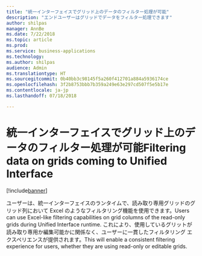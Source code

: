 ```yaml
---
title: "統一インターフェイスでグリッド上のデータのフィルター処理が可能"
description: "エンドユーザーはグリッドでデータをフィルター処理できます"
author: shilpas
manager: AnnBe
ms.date: 7/22/2018
ms.topic: article
ms.prod: 
ms.service: business-applications
ms.technology: 
ms.author: shilpas
audience: Admin
ms.translationtype: HT
ms.sourcegitcommit: 0b40bb3c98145f5a260f412701a884a5936174ce
ms.openlocfilehash: 3f2b8753bbb7b359a249e63e297cd507f5e5b17e
ms.contentlocale: ja-jp
ms.lasthandoff: 07/18/2018

---
```

# <a name="filtering-data-on-grids-coming-to-unified-interface"></a><span data-ttu-id="be427-103">統一インターフェイスでグリッド上のデータのフィルター処理が可能</span><span class="sxs-lookup"><span data-stu-id="be427-103">Filtering data on grids coming to Unified Interface</span></span>


[!include[banner](../../includes/banner.md)]

<span data-ttu-id="be427-104">ユーザーは、統一インターフェイスのランタイムで、読み取り専用グリッドのグリッド列において Excel のようなフィルタリング機能を使用できます。</span><span class="sxs-lookup"><span data-stu-id="be427-104">Users can use Excel-like filtering capabilities on grid columns of the read-only grids during Unified Interface runtime.</span></span> <span data-ttu-id="be427-105">これにより、使用しているグリットが読み取り専用か編集可能かに関係なく、ユーザーに一貫したフィルタリング エクスペリエンスが提供されます。</span><span class="sxs-lookup"><span data-stu-id="be427-105">This will enable a consistent filtering experience for users, whether they are using read-only or editable grids.</span></span>


